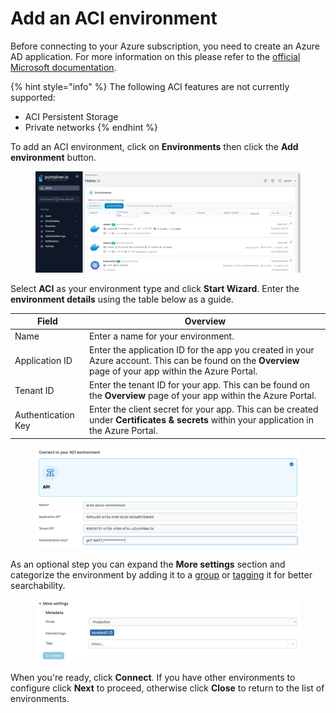 # Add an ACI environment

Before connecting to your Azure subscription, you need to create an Azure AD application. For more information on this please refer to the [official Microsoft documentation](https://docs.microsoft.com/en-us/azure/active-directory/develop/howto-create-service-principal-portal).

{% hint style="info" %}
The following ACI features are not currently supported:

* ACI Persistent Storage
* Private networks
{% endhint %}

To add an ACI environment, click on **Environments** then click the **Add environment** button.

<figure><img src="../../../.gitbook/assets/2.16-environments-add (1).gif" alt=""><figcaption></figcaption></figure>

Select **ACI** as your environment type and click **Start Wizard**. Enter the **environment details** using the table below as a guide.

| Field              | Overview                                                                                                                                                |
| ------------------ | ------------------------------------------------------------------------------------------------------------------------------------------------------- |
| Name               | Enter a name for your environment.                                                                                                                      |
| Application ID     | Enter the application ID for the app you created in your Azure account. This can be found on the **Overview** page of your app within the Azure Portal. |
| Tenant ID          | Enter the tenant ID for your app. This can be found on the **Overview** page of your app within the Azure Portal.                                       |
| Authentication Key | Enter the client secret for your app. This can be created under **Certificates & secrets** within your application in the Azure Portal.                 |

<figure><img src="../../../.gitbook/assets/2.15-aci_env.png" alt=""><figcaption></figcaption></figure>

As an optional step you can expand the **More settings** section and categorize the environment by adding it to a [group](../groups.md) or [tagging](../tags.md) it for better searchability.

<figure><img src="../../../.gitbook/assets/2.15-aci_more-settings.png" alt=""><figcaption></figcaption></figure>

When you're ready, click **Connect**. If you have other environments to configure click **Next** to proceed, otherwise click **Close** to return to the list of environments.
